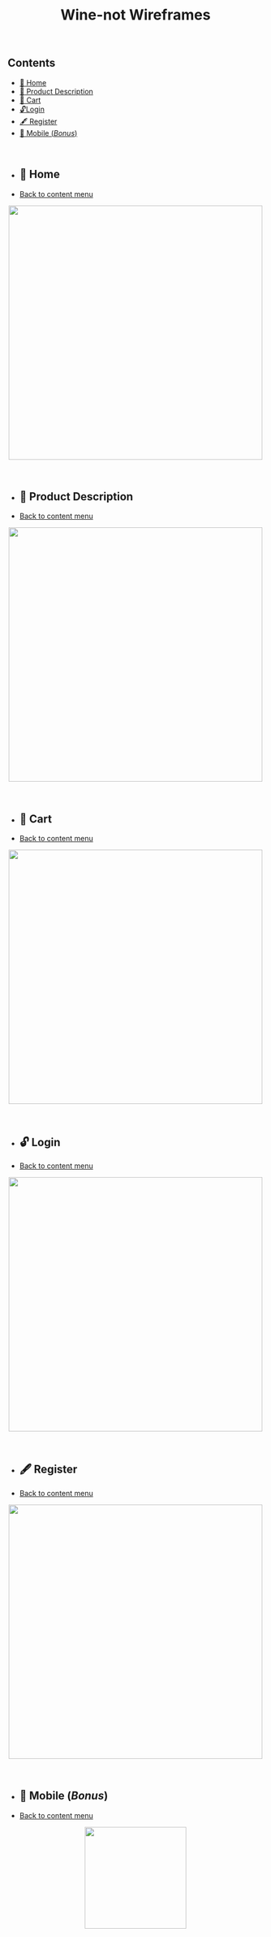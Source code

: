 <h1 align="center">
Wine-not Wireframes
</h1>
<br>

## Contents

- [🏡 Home](#-home)
- [🍷 Product Description](#-product-description)
- [🚚 Cart](#-cart)
- [🔓Login](#-login)
- [🖋 Register](#-register)
- [📲 Mobile (*Bonus*)](#-mobile-bonus)

<br>

- ## 🏡 Home
- [Back to content menu](#contents)
<p align="center">
   <img src="https://github.com/Rebelzob/grupo_9_Wine-not_project/blob/30908a78f0561740442ae5768398a2533e3ea714/Wireframes/Wireframe%20-%20Wine-not_Homepage.png" width="500">
</p>
 <br>
 
- ## 🍷 Product Description
- [Back to content menu](#contents)
 <p align="center">
   <img src="https://github.com/Rebelzob/grupo_9_Wine-not_project/blob/30908a78f0561740442ae5768398a2533e3ea714/Wireframes/Wireframe%20-%20Wine-not_Product_Description.png" width="500">
</p>
   <br>
   
- ## 🚚 Cart
- [Back to content menu](#contents)
 <p align="center">
   <img src="https://github.com/Rebelzob/grupo_9_Wine-not_project/blob/30908a78f0561740442ae5768398a2533e3ea714/Wireframes/Wireframe%20-%20Wine-not_Cart.png" width="500">
</p>
   <br>

- ## 🔓 Login
- [Back to content menu](#contents)
 <p align="center">
   <img src="https://github.com/Rebelzob/grupo_9_Wine-not_project/blob/30908a78f0561740442ae5768398a2533e3ea714/Wireframes/Wireframe%20-%20Wine-not_Login.png" width="500">
</p>
   <br>
   
- ## 🖋 Register
- [Back to content menu](#contents)
 <p align="center">
   <img src="https://github.com/Rebelzob/grupo_9_Wine-not_project/blob/30908a78f0561740442ae5768398a2533e3ea714/Wireframes/Wireframe%20-%20Wine-not_Register.png" width="500">
</p>
   <br>
   
- ## 📲 Mobile (*Bonus*)
- [Back to content menu](#contents)
 <p align="center">
   <img src="https://github.com/Rebelzob/grupo_9_Wine-not_project/blob/ea59ad53ea6d5ae1b66f1b993675c21b349130a1/Wireframes/Wireframe%20-%20Wine-not_Mobile.png" width="200">
</p>
   <br>

